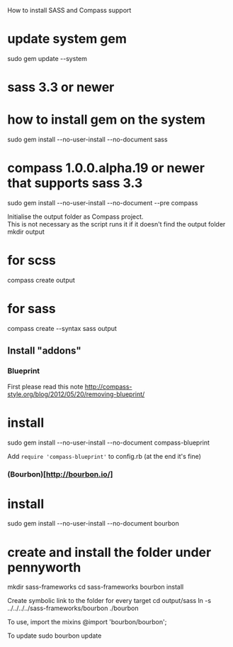 How to install SASS and Compass support

  # update system gem
  sudo gem update --system
  # sass 3.3 or newer
  # how to install gem on the system
  sudo gem install --no-user-install --no-document sass
  # compass 1.0.0.alpha.19 or newer that supports sass 3.3
  sudo gem install --no-user-install --no-document --pre compass

Initialise the output folder as Compass project.  
This is not necessary as the script runs it if it doesn't find the output folder
  mkdir output
  # for scss
  compass create output
  # for sass
  compass create --syntax sass output

## Install "addons"

### Blueprint

First please read this note http://compass-style.org/blog/2012/05/20/removing-blueprint/

  # install
  sudo gem install --no-user-install --no-document compass-blueprint

Add `require 'compass-blueprint'` to config.rb (at the end it's fine)


### (Bourbon)[http://bourbon.io/]

  # install
  sudo gem install --no-user-install --no-document bourbon
  # create and install the folder under pennyworth
  mkdir sass-frameworks
  cd sass-frameworks
  bourbon install

Create symbolic link to the folder for every target
  cd output/sass
  ln -s ../../../../sass-frameworks/bourbon ./bourbon

To use, import the mixins
  @import 'bourbon/bourbon';

To update
  sudo bourbon update
